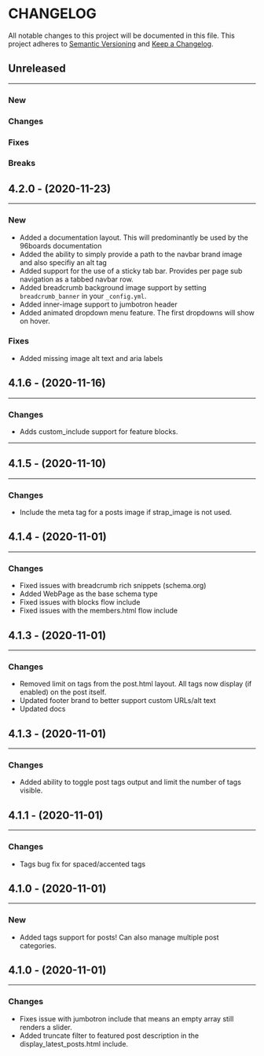 # CHANGELOG

All notable changes to this project will be documented in this file.
This project adheres to [Semantic Versioning](http://semver.org/) and [Keep a Changelog](http://keepachangelog.com/).



## Unreleased
---

### New

### Changes

### Fixes

### Breaks


## 4.2.0 - (2020-11-23)
---

### New
* Added a documentation layout. This will predominantly be used by the 96boards documentation
* Added the ability to simply provide a path to the navbar brand image and also specifiy an alt tag
* Added support for the use of a sticky tab bar. Provides per page sub navigation as a tabbed navbar row.
* Added breadcrumb background image support by setting `breadcrumb_banner` in your `_config.yml`.
* Added inner-image support to jumbotron header
* Added animated dropdown menu feature. The first dropdowns will show on hover.


### Fixes
* Added missing image alt text and aria labels


## 4.1.6 - (2020-11-16)
---

### Changes
* Adds custom_include support for feature blocks.


---

## 4.1.5 - (2020-11-10)

---

### Changes

- Include the meta tag for a posts image if strap_image is not used.

## 4.1.4 - (2020-11-01)

---

### Changes

- Fixed issues with breadcrumb rich snippets (schema.org)
- Added WebPage as the base schema type
- Fixed issues with blocks flow include
- Fixed issues with the members.html flow include

## 4.1.3 - (2020-11-01)

---

### Changes

- Removed limit on tags from the post.html layout. All tags now display (if enabled) on the post itself.
- Updated footer brand to better support custom URLs/alt text
- Updated docs

## 4.1.3 - (2020-11-01)

---

### Changes

- Added ability to toggle post tags output and limit the number of tags visible.

## 4.1.1 - (2020-11-01)

---

### Changes

- Tags bug fix for spaced/accented tags

## 4.1.0 - (2020-11-01)

---

### New

- Added tags support for posts! Can also manage multiple post categories.

## 4.1.0 - (2020-11-01)

---

### Changes

- Fixes issue with jumbotron include that means an empty array still renders a slider.
- Added truncate filter to featured post description in the display_latest_posts.html include.
